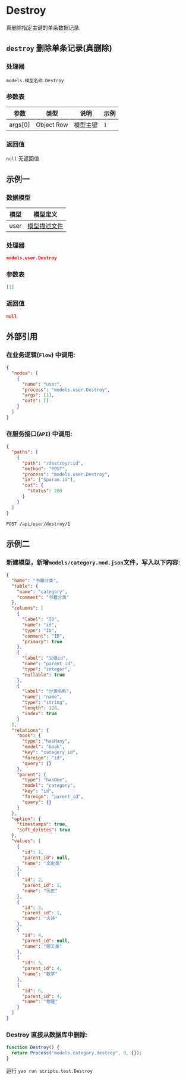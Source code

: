 # Destroy

真删除指定主键的单条数据记录.

## `destroy` 删除单条记录(真删除)

### 处理器

`models.模型名称.Destroy`

### 参数表

| 参数    | 类型       | 说明     | 示例 |
| ------- | ---------- | -------- | ---- |
| args[0] | Object Row | 模型主键 | `1`  |

### 返回值

`null` 无返回值

## 示例一

### 数据模型

| 模型 | 模型定义                              |
| ---- | ------------------------------------- |
| user | [模型描述文件](../examples/user) |

### 处理器

```json
models.user.Destroy
```

### 参数表

```json
[1]
```

### 返回值

```json
null
```

## 外部引用

### 在业务逻辑(`Flow`) 中调用:

```json
{
  "nodes": [
    {
      "name": "user",
      "process": "models.user.Destroy",
      "args": [1],
      "outs": []
    }
  ]
}
```

### 在服务接口(`API`) 中调用:

```json
{
  "paths": [
    {
      "path": "/destroy/:id",
      "method": "POST",
      "process": "models.user.Destroy",
      "in": ["$param.id"],
      "out": {
        "status": 200
      }
    }
  ]
}
```

```bash
POST /api/user/destroy/1
```

## 示例二

### 新建模型，新增`models/category.mod.json`文件，写入以下内容:

```json
{
  "name": "书籍分类",
  "table": {
    "name": "category",
    "comment": "书籍分类"
  },
  "columns": [
    {
      "label": "ID",
      "name": "id",
      "type": "ID",
      "comment": "ID",
      "primary": true
    },
    {
      "label": "父级id",
      "name": "parent_id",
      "type": "integer",
      "nullable": true
    },
    {
      "label": "分类名称",
      "name": "name",
      "type": "string",
      "length": 128,
      "index": true
    }
  ],
  "relations": {
    "book": {
      "type": "hasMany",
      "model": "book",
      "key": "category_id",
      "foreign": "id",
      "query": {}
    },
    "parent": {
      "type": "hasOne",
      "model": "category",
      "key": "id",
      "foreign": "parent_id",
      "query": {}
    }
  },
  "option": {
    "timestamps": true,
    "soft_deletes": true
  },
  "values": [
    {
      "id": 1,
      "parent_id": null,
      "name": "文史类"
    },
    {
      "id": 2,
      "parent_id": 1,
      "name": "历史"
    },
    {
      "id": 3,
      "parent_id": 1,
      "name": "古诗"
    },
    {
      "id": 4,
      "parent_id": null,
      "name": "理工类"
    },
    {
      "id": 5,
      "parent_id": 4,
      "name": "数学"
    },
    {
      "id": 6,
      "parent_id": 4,
      "name": "物理"
    }
  ]
}
```

### Destroy 直接从数据库中删除:

```javascript
function Destroy() {
  return Process("models.category.destroy", 9, {});
}
```

运行 `yao run scripts.test.Destroy`
